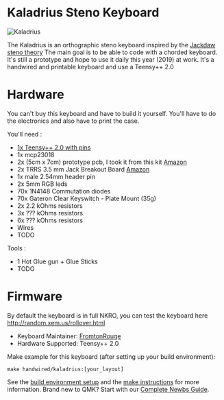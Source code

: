 # Kaladrius Steno Keyboard

![Kaladrius](https://i.imgur.com/hgo1kl6.jpg)

The Kaladrius is an orthographic steno keyboard inspired by the [Jackdaw steno theory](https://sites.google.com/site/ploverdoc/jackdaw)
The main goal is to be able to code with a chorded keyboard. It's still a prototype and hope to use it daily this year (2019) at work.
It's a handwired and printable keyboard and use a Teensy++ 2.0

# Hardware

You can't buy this keyboard and have to build it yourself. You'll have to do the electronics and also have to print the case.

You'll need :

- [1x Teensy++ 2.0 with pins](https://www.pjrc.com/store/teensypp_pins.html)
- 1x mcp23018
- 2x (5cm x 7cm) prototype pcb, I took it from this kit [Amazon][2]
- 2x TRRS 3.5 mm Jack Breakout Board [Amazon][3]
- 1x male 2.54mm header pin
- 2x 5mm RGB leds
- 70x 1N4148 Commutation diodes
- 70x Gateron Clear Keyswitch - Plate Mount (35g)
- 2x 2.2 kOhms resistors
- 3x ??? kOhms resistors
- 6x ??? kOhms resistors
- Wires
- TODO

[1]: https://www.pjrc.com/store/teensypp_pins.html
[2]: https://www.amazon.com/ELEGOO-Prototype-Soldering-Compatible-Arduino/dp/B072Z7Y19F
[3]: https://www.amazon.com/dp/B01N7NDCVI/ref=cm_sw_r_tw_dp_U_x_TXwCCb46PW6FF

Tools :

- 1 Hot Glue gun + Glue Sticks
- TODO

# Firmware

By default the keyboard is in full NKRO, you can test the keyboard here http://random.xem.us/rollover.html

- Keyboard Maintainer: [FromtonRouge](https://github.com/FromtonRouge)
- Hardware Supported: Teensy++ 2.0

Make example for this keyboard (after setting up your build environment):

    make handwired/kaladrius:[your_layout]

See the [build environment setup](https://docs.qmk.fm/#/getting_started_build_tools) and the [make instructions](https://docs.qmk.fm/#/getting_started_make_guide) for more information. Brand new to QMK? Start with our [Complete Newbs Guide](https://docs.qmk.fm/#/newbs).
